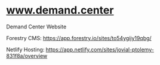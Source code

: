 # www.demand.center
Demand Center Website

Forestry CMS: https://app.forestry.io/sites/to54ygijy19qbg/

Netlify Hosting: https://app.netlify.com/sites/jovial-ptolemy-831f8a/overview
